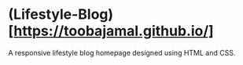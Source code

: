 # (Lifestyle-Blog)[https://toobajamal.github.io/]

A responsive lifestyle blog homepage designed using HTML and CSS.

